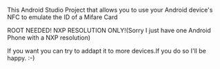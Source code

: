 
This Android Studio Project that allows you to use your Android
device's NFC to emulate the ID of a Mifare Card

ROOT NEEDED! NXP RESOLUTION ONLY!(Sorry I just have one Android Phone with a NXP resolution)

If you want you can try to addapt it to more devices.If you do so I'll be happy. :-)